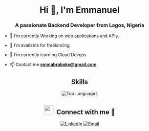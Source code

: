 <h1 align="center">Hi 👋, I'm Emmanuel</h1>
<h3 align="center">A passionate Backend Developer from Lagos, Nigeria</h3>


- 🌱 I’m currently Working on web applications and APIs.

- 🤝 I’m available for freelancing.

- 🌱 I’m currently learning Cloud Devops

- 📫 Contact me **emmabraboke@gmail.com**


<h2 align="center">Skills</h2>
<p align="center">
  <img alt="Top Languages" src="https://github-readme-stats-sigma-five.vercel.app/api/top-langs/?username=emmabraboke&layout=compact&hide=html">
</p>

<h2 align="center" > <img src="https://media.giphy.com/media/iY8CRBdQXODJSCERIr/giphy.gif" width="30" height="30" style="margin-right: 10px;">Connect with me 🤝 </h2>
<p align="center">
  <a href="https://www.linkedin.com/in/emmanuelbraboke/"><img alt="LinkedIn" src="https://img.shields.io/badge/LinkedIn-Connect-blue?style=flat-square&logo=linkedin"></a>
  <a href="mailto:emmabraboke@gmail.com"><img alt="Email" src="https://img.shields.io/badge/Email-Say%20Hello-red?style=flat-square&logo=gmail&logoColor=white"></a>
  <!-- <a href="[Your Twitter Handle]"><img alt="Twitter" src="https://img.shields.io/badge/Twitter-Follow-blue?style=flat-square&logo=twitter&logoColor=white"></a> -->
</p>
